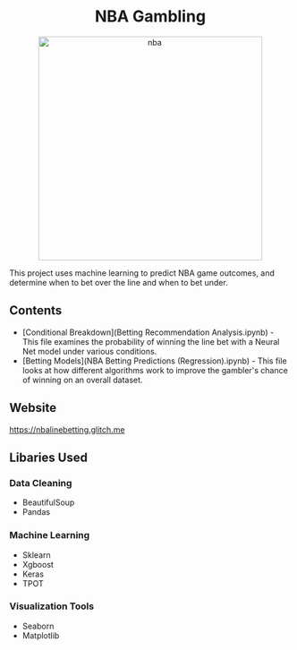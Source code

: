 <h1 align="center">NBA Gambling</h1>

<div align="center">
  <img src="http://www.casinocenter.com/wp-content/uploads/2010/04/sportsbet31.jpg" alt="nba" width="400"/>
</div>

This project uses machine learning to predict NBA game outcomes, and determine when to bet over the line and when to bet under.

## Contents
* [Conditional Breakdown](Betting Recommendation Analysis.ipynb) - This file examines the probability of winning the line bet with a Neural Net model under various conditions.
* [Betting Models](NBA Betting Predictions (Regression).ipynb) - This file looks at how different algorithms work to improve the gambler's chance of winning on an overall dataset.

## Website
https://nbalinebetting.glitch.me

## Libaries Used
### Data Cleaning
* BeautifulSoup
* Pandas

### Machine Learning
* Sklearn
* Xgboost
* Keras
* TPOT

### Visualization Tools
* Seaborn
* Matplotlib
